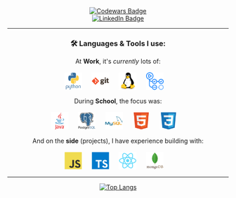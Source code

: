 <div align="center">
  
  <div align="center">
    <a href="https://www.codewars.com/users/s-meenaghan7">
      <img src="https://www.codewars.com/users/s-meenaghan7/badges/small" alt="Codewars Badge" />
    </a>
   </div>
  <div align="center">
    <a href="https://www.linkedin.com/in/seanmeenaghan/">
      <img src="https://img.shields.io/badge/LinkedIn-blue?style=for-the-badge&logo=linkedin&logoColor=white" alt="LinkedIn Badge"/>
    </a>
  </div>

  ---

  ### 🛠 Languages & Tools I use:
  At **Work**, it's *currently* lots of:
  <br>
  <br>
  <span>
    [<img src="https://github.com/devicons/devicon/blob/master/icons/python/python-original-wordmark.svg" title="Python" alt="Python" height="40" width="40"/>](https://www.python.org/)
  </span>&emsp;
  <span>
    [<img src="https://github.com/devicons/devicon/blob/master/icons/git/git-original-wordmark.svg" title="Git" alt="Git" height="40" width="40"/>](https://git-scm.com/)
  </span>&emsp;
  <span>
    [<img src="https://github.com/devicons/devicon/blob/master/icons/linux/linux-original.svg" title="Linux" alt="Linux" height="40" width="40"/>](https://www.linux.org/)
  </span>&emsp;
  <span>
    [<img src="https://github.com/devicons/devicon/blob/master/icons/githubactions/githubactions-original.svg" title="GitHub Actions" alt="GitHub Actions" height="40" width="40"/>](https://docs.github.com/en/actions)
  </span>&emsp;

  During **School**, the focus was:
  <br>
  <br>
  <span>
    [<img src="https://github.com/devicons/devicon/blob/master/icons/java/java-original-wordmark.svg" title="Java" alt="Java" height="40" width="40"/>](https://www.oracle.com/java/)
  </span>&emsp;
  <span>
    [<img src="https://github.com/devicons/devicon/blob/master/icons/postgresql/postgresql-original-wordmark.svg" title="PostgreSQL" alt="PostgreSQL" height="40" width="40"/>](https://www.postgresql.org/)
  </span>&emsp;
  <span>
    [<img src="https://github.com/devicons/devicon/blob/master/icons/mysql/mysql-original-wordmark.svg" title="MySQL" alt="MySQL" height="40" width="40"/>](https://www.mysql.com/)
  </span>&emsp;
  <span>
    [<img src="https://github.com/devicons/devicon/blob/master/icons/html5/html5-original.svg" title="HTML5" alt="HTML5" height="40" width="40"/>](https://www.w3schools.com/html/)
  </span>&emsp;
  <span>
    [<img src="https://github.com/devicons/devicon/blob/master/icons/css3/css3-original.svg" title="CSS3" alt="CSS3" height="40" width="40"/>](https://www.w3schools.com/css/)
  </span>&emsp;

  And on the **side** (projects), I have experience building with:
  <br>
  <br>
  <span>
    [<img src="https://github.com/devicons/devicon/blob/master/icons/javascript/javascript-original.svg" title="JavaScript" alt="Javascript" height="40" width="40"/>](https://developer.mozilla.org/en-US/docs/Learn/JavaScript/First_steps/What_is_JavaScript)
  </span>&emsp;
  <span>
    [<img src="https://github.com/devicons/devicon/blob/master/icons/typescript/typescript-original.svg" title="TypeScript" alt="TypeScript" height="40" width="40"/>](https://www.typescriptlang.org)
  </span>&emsp;
  <span>
    [<img src="https://github.com/devicons/devicon/blob/master/icons/react/react-original.svg" title="ReactJS" alt="ReactJS" height="40" width="40"/>](https://reactjs.org/)
  </span>&emsp;
  <span>
    [<img src="https://github.com/devicons/devicon/blob/master/icons/mongodb/mongodb-original-wordmark.svg" title="MongoDB" alt="MongoDB" height="40" width="40"/>](https://www.mongodb.com/)
  </span>&emsp;

  ---

  [![Top Langs](https://github-readme-stats.vercel.app/api/top-langs/?username=s-meenaghan7&layout=compact&theme=vision-friendly-dark)](https://github.com/anuraghazra/github-readme-stats)
<div>
